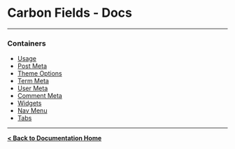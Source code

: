 Carbon Fields - Docs
====================

---

### Containers

* [Usage](https://github.com/htmlburger/carbon-fields-docs/blob/master/documentation/1-containers/1-usage.md)
* [Post Meta](https://github.com/htmlburger/carbon-fields-docs/blob/master/documentation/1-containers/20-post-meta.md)
* [Theme Options](https://github.com/htmlburger/carbon-fields-docs/blob/master/documentation/1-containers/30-theme-options.md)
* [Term Meta](https://github.com/htmlburger/carbon-fields-docs/blob/master/documentation/1-containers/40-term-meta.md)
* [User Meta](https://github.com/htmlburger/carbon-fields-docs/blob/master/documentation/1-containers/50-user-meta.md)
* [Comment Meta](https://github.com/htmlburger/carbon-fields-docs/blob/master/documentation/1-containers/60-comment-meta.md)
* [Widgets](https://github.com/htmlburger/carbon-fields-docs/blob/master/documentation/1-containers/70-widgets.md)
* [Nav Menu](https://github.com/htmlburger/carbon-fields-docs/blob/master/documentation/1-containers/80-nav-menu.md)
* [Tabs](https://github.com/htmlburger/carbon-fields-docs/blob/master/documentation/1-containers/90-tabs.md)

---

**[< Back to Documentation Home](https://github.com/htmlburger/carbon-fields-docs/tree/master/documentation)**